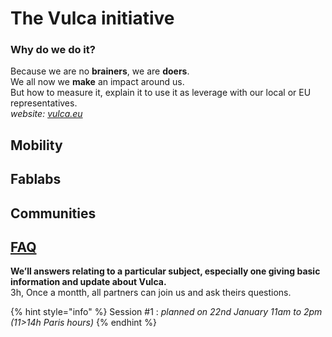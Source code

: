 # The Vulca initiative

### Why do we do it?

Because we are no **brainers**, we are **doers**.    
We all now we **make** an impact around us.   
But how to measure it, explain it to use it as leverage with our local or EU representatives.   
_website:_ [_vulca.eu_](www.vulca.eu)

## Mobility

## Fablabs

## Communities

## [FAQ](faq.md)

**We’ll answers relating to a particular subject, especially one giving basic information and update about Vulca.**  
3h, Once a montth, all partners can join us and ask theirs questions.

{% hint style="info" %}
Session \#1 : _planned on 22nd January 11am to 2pm \(11&gt;14h Paris hours\)_
{% endhint %}






